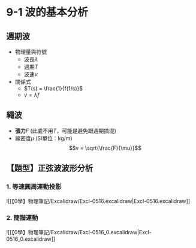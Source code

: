 # 9-1 波的基本分析
## 週期波
- 物理量與符號
	- 波長$\lambda$
	- 週期$T$
	- 波速$v$
- 關係式
	- $T(s) = \frac{1}{f(1/s)}$
	- $v = \lambda f$
## 繩波
- **張力**$F$ (此處不用$T$，可能是避免跟週期搞混)
- 線密度$\mu$ (SI單位：kg/m)
$$v = \sqrt{\frac{F}{\mu}}$$
## 【題型】正弦波波形分析
### 1. 等速圓周運動投影
![[【0學】物理筆記/Excalidraw/Excl-0516.excalidraw|Excl-0516.excalidraw]]

### 2. 簡諧運動
![[【0學】物理筆記/Excalidraw/Excl-0516_0.excalidraw|Excl-0516_0.excalidraw]]